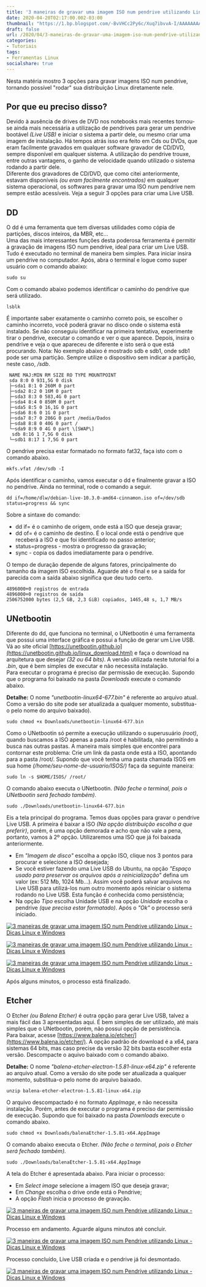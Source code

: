 ```yaml
---
title: '3 maneiras de gravar uma imagem ISO num pendrive utilizando Linux'
date: 2020-04-20T02:17:00.002-03:00
thumbnail: "https://1.bp.blogspot.com/-BvVHCc2Py6c/Xuq7ibvvA-I/AAAAAAAAPIc/zq_t2NWaIXMBfRc5BbQwxbiVJwAmxqGMQCNcBGAsYHQ/s1600/Pendrive_Linux.png"
draft: false
url: /2020/04/3-maneiras-de-gravar-uma-imagem-iso-num-pendrive-utilizando-linux.html
categories:
- Tutoriais
tags: 
- Ferramentas Linux
socialshare: true
---
```


Nesta matéria mostro 3 opções para gravar imagens ISO num pendrive, tornando possível "rodar" sua distribuição Linux diretamente nele.

<!--more-->

## Por que eu preciso disso?
  
Devido à ausência de drives de DVD nos notebooks mais recentes tornou-se ainda mais necessária a utilização de pendrives para gerar um pendrive bootável _(Live USB)_ e iniciar o sistema a partir dele, ou mesmo criar uma imagem de instalação. Há tempos atrás isso era feito em Cds ou DVDs, que eram facilmente gravados em qualquer software gravador de CD/DVD, sempre disponível em qualquer sistema. A utilização do pendrive trouxe, entre outras vantagens, o ganho de velocidade quando utilizado o sistema rodando a partir dele.  
Diferente dos gravadores de CD/DVD, que como citei anteriormente, estavam disponíveis _(ou eram facilmente encontrados)_ em qualquer sistema operacional, os softwares para gravar uma ISO num pendrive nem sempre estão acessíveis. Veja a seguir 3 opções para criar uma Live USB.  

## DD
  
O dd é uma ferramenta que tem diversas utilidades como cópia de partições, discos inteiros, da MBR, etc...  
Uma das mais interessantes funções desta poderosa ferramenta é permitir a gravação de imagens ISO num pendrive, ideal para criar um Live USB.  
Tudo é executado no terminal de maneira bem simples. Para iniciar insira um pendrive no computador. Após, abra o terminal e logue como super usuário com o comando abaixo:  

`sudo su`

Com o comando abaixo podemos identificar o caminho do pendrive que será utilizado.  
  
`lsblk`

É importante saber exatamente o caminho correto pois, se escolher o caminho incorreto, você poderá gravar no disco onde o sistema está instalado. Se não conseguiu identificar na primeira tentativa, experimente tirar o pendrive, executar o comando e ver o que aparece. Depois, insira o pendrive e veja o que apareceu de diferente e isto será o que está procurando. Nota: No exemplo abaixo é mostrado sdb e sdb1, onde sdb1 pode ser uma partição. Sempre utilize o dispositivo sem indicar a partição, neste caso, _/sdb_.  
  
~~~
 NAME MAJ:MIN RM SIZE RO TYPE MOUNTPOINT  
 sda 8:0 0 931,5G 0 disk  
 ├─sda1 8:1 0 260M 0 part  
 ├─sda2 8:2 0 16M 0 part  
 ├─sda3 8:3 0 583,4G 0 part  
 ├─sda4 8:4 0 850M 0 part  
 ├─sda5 8:5 0 16,1G 0 part  
 ├─sda6 8:6 0 1G 0 part  
 ├─sda7 8:7 0 286G 0 part /media/Dados  
 ├─sda8 8:8 0 40G 0 part /  
 └─sda9 8:9 0 4G 0 part \[SWAP\]  
  sdb 8:16 1 7,5G 0 disk  
 └─sdb1 8:17 1 7,5G 0 part  
~~~
  
O pendrive precisa estar formatado no formato fat32, faça isto com o comando abaixo.  
  
`mkfs.vfat /dev/sdb -I`

Após identificar o caminho, vamos executar o dd e finalmente gravar a ISO no pendrive. Ainda no terminal, rode o comando a seguir.  
  

`dd if=/home/dlw/debian-live-10.3.0-amd64-cinnamon.iso of=/dev/sdb status=progress && sync`
  
Sobre a sintaxe do comando:  

*   dd if= é o caminho de origem, onde está a ISO que deseja gravar;
*   dd of= é o caminho de destino. É o local onde está o pendrive que receberá a ISO e que foi identificado no passo anterior;
*   status=progress - mostra o progresso da gravação;
*   sync - copia os dados imediatamente para o pendrive.

O tempo de duração depende de alguns fatores, principalmente do tamanho da imagem ISO escolhida. Aguarde até o final e se a saída for parecida com a saída abaixo significa que deu tudo certo.  
  
~~~
4896000+0 registros de entrada
4896000+0 registros de saída 
2506752000 bytes (2,5 GB, 2,3 GiB) copiados, 1465,48 s, 1,7 MB/s
~~~

## UNetbootin

Diferente do dd, que funciona no terminal, o UNetbootin é uma ferramenta que possui uma interface gráfica e possui a função de gerar um Live USB.  
Vá ao site oficial [https://unetbootin.github.io](https://unetbootin.github.io/linux_download.html) e faça o download na arquitetura que desejar _(32 ou 64 bits)_. A versão utilizada neste tutorial foi a _.bin_, que é bem simples de executar e não necessita instalação.  
Para executar o programa é preciso dar permissão de execução. Supondo que o programa foi baixado na pasta _Downloads_ execute o comando abaixo. 

**Detalhe:** O nome _"unetbootin-linux64-677.bin"_ é referente ao arquivo atual. Como a versão do site pode ser atualizada a qualquer momento, substitua-o pelo nome do arquivo baixado).
  
`sudo chmod +x Downloads/unetbootin-linux64-677.bin`

  
Como o UNetbootin só permite a execução utilizando o superusuário _(root)_, quando buscamos a ISO apenas a pasta /root é habilitada, não permitindo a busca nas outras pastas. A maneira mais simples que encontrei para contornar este problema: Crie um link da pasta onde está a ISO, apontando para a pasta /root/. Supondo que você tenha uma pasta chamada ISOS em sua home _(/home/seu-nome-de-usuario/ISOS/)_ faça da seguinte maneira:  
  
`sudo ln -s $HOME/ISOS/ /root/`
  
O comando abaixo executa o UNetbootin. _(Não feche o terminal, pois o UNetbootin será fechado também)._  

`sudo ./Downloads/unetbootin-linux64-677.bin`

Eis a tela principal do programa. Temos duas opções para gravar o pendrive Live USB. A primeira é baixar a ISO _(Na opção distribuição escolha a que preferir)_, porém, é uma opção demorada e acho que não vale a pena, portanto, vamos à 2º opção. Utilizaremos uma ISO que já foi baixada anteriormente.  

*   Em _"Imagem de disco"_ escolha a opção ISO, clique nos 3 pontos para procurar e selecione a ISO desejada;
*   Se você estiver fazendo uma Live USB do Ubuntu, na opção _"Espaço usado para preservar os arquivos após a reinicialização"_ defina um valor (ex: 512 Mb, 1024 Mb...). Assim você poderá salvar arquivos no Live USB para utilizá-los num outro momento após reiniciar o sistema rodando no Live USB. Esta função é conhecida como persistência;
*   Na opção _Tipo_ escolha Unidade USB e na opção _Unidade_ escolha o pendrive _(que precisa estar formatado)_. Após o _"Ok"_ o processo será iniciado.

[![3 maneiras de gravar uma imagem ISO num Pendrive utilizando Linux - Dicas Linux e Windows](https://1.bp.blogspot.com/-_muQ38cZ8ko/XpvW3XytiAI/AAAAAAAAOp0/exXkMDL8og0Q7T59aUdAK80G_csHocIigCNcBGAsYHQ/s1600/unet002.png "3 maneiras de gravar uma imagem ISO num Pendrive utilizando Linux - Dicas Linux e Windows")](https://1.bp.blogspot.com/-_muQ38cZ8ko/XpvW3XytiAI/AAAAAAAAOp0/exXkMDL8og0Q7T59aUdAK80G_csHocIigCNcBGAsYHQ/s1600/unet002.png)

[![3 maneiras de gravar uma imagem ISO num Pendrive utilizando Linux - Dicas Linux e Windows](https://4.bp.blogspot.com/-16PfeUrPqdI/XpvW3eloLtI/AAAAAAAAOp4/uFcj_djvQx0cAYwFSudF1JTQYEIzZ66FwCNcBGAsYHQ/s1600/unet003.png "3 maneiras de gravar uma imagem ISO num Pendrive utilizando Linux - Dicas Linux e Windows")](https://4.bp.blogspot.com/-16PfeUrPqdI/XpvW3eloLtI/AAAAAAAAOp4/uFcj_djvQx0cAYwFSudF1JTQYEIzZ66FwCNcBGAsYHQ/s1600/unet003.png)

[![3 maneiras de gravar uma imagem ISO num Pendrive utilizando Linux - Dicas Linux e Windows](https://3.bp.blogspot.com/--u8aJHGVVl0/XpvW4Fw3NeI/AAAAAAAAOp8/vg-XoH7XW8otThp6pW9dBjIkHmpz7By5QCNcBGAsYHQ/s1600/unet004.png "3 maneiras de gravar uma imagem ISO num Pendrive utilizando Linux - Dicas Linux e Windows")](https://3.bp.blogspot.com/--u8aJHGVVl0/XpvW4Fw3NeI/AAAAAAAAOp8/vg-XoH7XW8otThp6pW9dBjIkHmpz7By5QCNcBGAsYHQ/s1600/unet004.png)

Após alguns minutos, o processo está finalizado.  
  
## Etcher

O Etcher _(ou Balena Etcher)_ é outra opção para gerar Live USB, talvez a mais fácil das 3 apresentadas aqui. É bem simples de ser utilizado, até mais simples que o UNetbootin, porém, não possui opção de persistência.  
Para baixar, acesse [https://www.balena.io/etcher/](https://www.balena.io/etcher/). A opção padrão de download é a x64, para sistemas 64 bits, mas caso precise da versão 32 bits basta escolher esta versão. Descompacte o aquivo baixado com o comando abaixo.

**Detalhe:** O nome _"balena-etcher-electron-1.5.81-linux-x64.zip"_ é referente ao arquivo atual. Como a versão do site pode ser atualizada a qualquer momento, substitua-o pelo nome do arquivo baixado.
  
`unzip balena-etcher-electron-1.5.81-linux-x64.zip`
  
O arquivo descompactado é no formato _AppImage_, e não necessita instalação. Porém, antes de executar o programa é preciso dar permissão de execução. Supondo que foi baixado na pasta _Downloads_ execute o comando abaixo.  

`sudo chmod +x Downloads/balenaEtcher-1.5.81-x64.AppImage`
  
O comando abaixo executa o Etcher. _(Não feche o terminal, pois o Etcher será fechado também)._  

`sudo ./Downloads/balenaEtcher-1.5.81-x64.AppImage`

  
A tela do Etcher é apresentada abaixo. Para iniciar o processo:  

*   Em _Select image_ selecione a imagem ISO que deseja gravar;
*   Em _Change_ escolha o drive onde está o Pendrive;
*   A opção _Flash_ inicia o processo de gravação.


[![3 maneiras de gravar uma imagem ISO num Pendrive utilizando Linux - Dicas Linux e Windows](https://1.bp.blogspot.com/-4Xjj4ajUl4Q/XpZ1jh6FfOI/AAAAAAAAOm0/lOzC5YoP0Dov0SyGbfa4yUtayPNZbxRXgCNcBGAsYHQ/s640/Etcher1.png "3 maneiras de gravar uma imagem ISO num Pendrive utilizando Linux - Dicas Linux e Windows")](https://1.bp.blogspot.com/-4Xjj4ajUl4Q/XpZ1jh6FfOI/AAAAAAAAOm0/lOzC5YoP0Dov0SyGbfa4yUtayPNZbxRXgCNcBGAsYHQ/s1600/Etcher1.png)

Processo em andamento. Aguarde alguns minutos até concluir.  
  
[![3 maneiras de gravar uma imagem ISO num Pendrive utilizando Linux - Dicas Linux e Windows](https://3.bp.blogspot.com/-fmPIjcFJDsU/Xpvrrb9GCEI/AAAAAAAAOqY/f_IbV6IDXpgRfKhs0hh3ALe5oHd0WSh5gCNcBGAsYHQ/s640/etcher02.png "3 maneiras de gravar uma imagem ISO num Pendrive utilizando Linux - Dicas Linux e Windows")](https://3.bp.blogspot.com/-fmPIjcFJDsU/Xpvrrb9GCEI/AAAAAAAAOqY/f_IbV6IDXpgRfKhs0hh3ALe5oHd0WSh5gCNcBGAsYHQ/s1600/etcher02.png)

Processo concluído, Live USB criada e o pendrive já foi desmontado.  
  
[![3 maneiras de gravar uma imagem ISO num Pendrive utilizando Linux - Dicas Linux e Windows](https://2.bp.blogspot.com/-QcH5yCvidBQ/XpvrrSCopoI/AAAAAAAAOqU/yVEA3eth_oUeRXJLkDo3U7gesQBACrRlQCNcBGAsYHQ/s640/etcher03.png "3 maneiras de gravar uma imagem ISO num Pendrive utilizando Linux - Dicas Linux e Windows")](https://2.bp.blogspot.com/-QcH5yCvidBQ/XpvrrSCopoI/AAAAAAAAOqU/yVEA3eth_oUeRXJLkDo3U7gesQBACrRlQCNcBGAsYHQ/s1600/etcher03.png)
